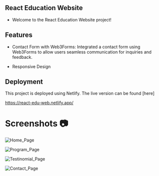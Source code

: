 
## React Education Website 

- Welcome to the React Education Website project!

## Features

- Contact Form with Web3Forms: Integrated a contact form using Web3Forms to allow users seamless communication for inquiries and feedback.

- Responsive Design

## Deployment

This project is deployed using Netlify. The live version can be found 
[here]

https://react-edu-web.netlify.app/


# Screenshots 📷

![Home_Page](https://github.com/Saurabh9527/React-Education-Website/assets/136837795/93c394c8-e210-4183-85d6-fe1b05f10931)


![Program_Page](https://github.com/Saurabh9527/React-Education-Website/assets/136837795/f6b65814-03c9-4fd2-bd52-68ab45a83bfa)


![Testinomial_Page](https://github.com/Saurabh9527/React-Education-Website/assets/136837795/6bedc5db-592c-4987-aad8-a331d4993e34)


![Contact_Page](https://github.com/Saurabh9527/React-Education-Website/assets/136837795/21492e2c-12d3-41d5-8e3a-15b3868f7b10)








